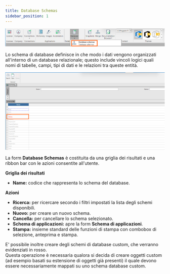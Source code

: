 ```yaml
---
title: Database Schemas
sidebar_position: 1
---
```


![](../../../../../static/images/20241204112202.png)

Lo schema di database definisce in che modo i dati vengono organizzati all'interno di un database relazionale; questo include vincoli logici quali nomi di tabelle, campi, tipi di dati e le relazioni tra queste entità.

![](../../../../../static/images/20241202105114.png)

La form **Database Schemas** è costituita da una griglia dei risultati e una ribbon bar con le azioni consentite all'utente.

**Griglia dei risultati**
* **Name:** codice che rappresenta lo schema del database.  

**Azioni**
* **Ricerca:** per ricercare secondo i filtri impostati la lista degli schemi disponibili.
* **Nuovo:** per creare un nuovo schema.
* **Cancella:** per cancellare lo schema selezionato.
* **Schema di applicazioni:** apre la form **Schema di applicazioni**.
* **Stampa:** insieme standard delle funzioni di stampa con combobox di selezione, anteprima e stampa.

E' possibile inoltre creare degli schemi di database custom, che verranno evidenziati in rosso.  
Questa operazione è necessaria qualora si decida di creare oggetti custom (ad esempio basati su estensione di oggetti già presenti) il quale devono essere necessariamente mappati su uno schema database custom.  


